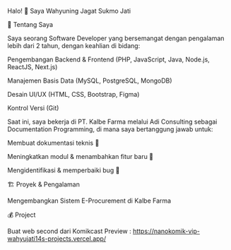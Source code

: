 Halo! 👋 Saya Wahyuning Jagat Sukmo Jati

🚀 Tentang Saya

Saya seorang Software Developer yang bersemangat dengan pengalaman lebih dari 2 tahun, dengan keahlian di bidang:

Pengembangan Backend & Frontend (PHP, JavaScript, Java, Node.js, ReactJS, Next.js)

Manajemen Basis Data (MySQL, PostgreSQL, MongoDB)

Desain UI/UX (HTML, CSS, Bootstrap, Figma)

Kontrol Versi (Git)

Saat ini, saya bekerja di PT. Kalbe Farma melalui Adi Consulting sebagai Documentation Programming, di mana saya bertanggung jawab untuk:

Membuat dokumentasi teknis 📑

Meningkatkan modul & menambahkan fitur baru 🚀

Mengidentifikasi & memperbaiki bug 🔧

🏗️ Proyek & Pengalaman

Mengembangkan Sistem E-Procurement di Kalbe Farma

💰 Project 

Buat web second dari Komikcast
Preview : https://nanokomik-vip-wahyujati14s-projects.vercel.app/
